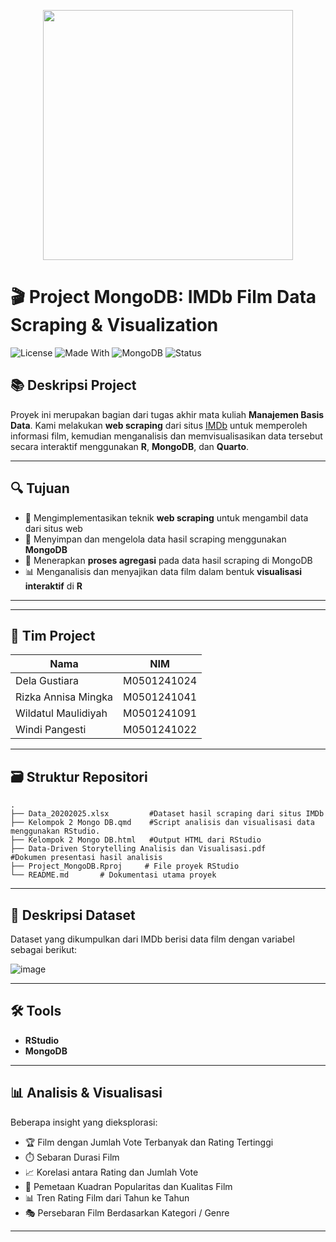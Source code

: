 
<p align="center">
  <img src="https://github.com/user-attachments/assets/16bd3f72-fc23-4c00-a61e-b1a8d794d380" width="400"/>
</p>

# 🎬 Project MongoDB: IMDb Film Data Scraping & Visualization

![License](https://img.shields.io/badge/Project-MDS-blue)
![Made With](https://img.shields.io/badge/Made%20with-R-informational)
![MongoDB](https://img.shields.io/badge/Database-MongoDB-green)
![Status](https://img.shields.io/badge/Status-Completed-brightgreen)

## 📚 Deskripsi Project
Proyek ini merupakan bagian dari tugas akhir mata kuliah **Manajemen Basis Data**. Kami melakukan **web scraping** dari situs [IMDb](https://www.imdb.com/) untuk memperoleh informasi film, kemudian menganalisis dan memvisualisasikan data tersebut secara interaktif menggunakan **R**, **MongoDB**, dan **Quarto**.

---

## 🔍 Tujuan
- 🔗 Mengimplementasikan teknik **web scraping** untuk mengambil data dari situs web  
- 🧩 Menyimpan dan mengelola data hasil scraping menggunakan **MongoDB**  
- 🧮 Menerapkan **proses agregasi** pada data hasil scraping di MongoDB  
- 📊 Menganalisis dan menyajikan data film dalam bentuk **visualisasi interaktif** di **R**

---
---

## 👥 Tim Project
| Nama                  | NIM                |
|-----------------------|--------------------|
| Dela Gustiara         | M0501241024        |
| Rizka Annisa Mingka   | M0501241041        |
| Wildatul Maulidiyah   | M0501241091        |
| Windi Pangesti        | M0501241022        |

---
## 🗃️ Struktur Repositori
```         
.
├── Data_20202025.xlsx         #Dataset hasil scraping dari situs IMDb     
├── Kelompok 2 Mongo DB.qmd    #Script analisis dan visualisasi data menggunakan RStudio.     
├── Kelompok 2 Mongo DB.html   #Output HTML dari RStudio      
├── Data-Driven Storytelling Analisis dan Visualisasi.pdf      #Dokumen presentasi hasil analisis         
├── Project_MongoDB.Rproj     # File proyek RStudio
└── README.md       # Dokumentasi utama proyek
```
---

## 🧾 Deskripsi Dataset

Dataset yang dikumpulkan dari IMDb berisi data film dengan variabel sebagai berikut:

![image](https://github.com/user-attachments/assets/f6f1e8b3-03a5-4285-bd49-9b49b26d0921)

---

## 🛠  Tools
- **RStudio**
- **MongoDB**

---

## 📊 Analisis & Visualisasi
Beberapa insight yang dieksplorasi:

- 🏆 Film dengan Jumlah Vote Terbanyak dan Rating Tertinggi
- ⏱️ Sebaran Durasi Film
- 📈 Korelasi antara Rating dan Jumlah Vote
- 🧭 Pemetaan Kuadran Popularitas dan Kualitas Film  
- 📊 Tren Rating Film dari Tahun ke Tahun
- 🎭 Persebaran Film Berdasarkan Kategori / Genre
---


